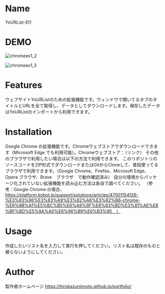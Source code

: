 # Name

YoURList-Et1

# DEMO

![chromeex1_2](https://user-images.githubusercontent.com/55869749/115486505-c2609800-a291-11eb-9928-a435493997fb.png)

![chromeex1_3](https://user-images.githubusercontent.com/55869749/115486554-ddcba300-a291-11eb-84c5-8dbcd2729e20.png)

# Features

ウェブサイトYoURListのための拡張機能です。ウィンドウで開いてるタブのタイトルとURLを全て取得し、データとしてダウンロードします。保存したデータはYoURListのインポートから利用できます。

# Installation

Google Chrome の拡張機能です。Chromeウェブストアでダウンロードできます（Microsoft Edge でも利用可能）。Chromeウェブストア：（リンク）
その他のブラウザで利用したい場合は以下の方法で利用できます。
このリポジトリのソースコードをZIP形式でダウンロードまたはGitからCloneして、普段使ってるブラウザで利用できます。（Google Chrome、Firefox、Microsoft Edge、Opera ブラウザ、Brave　ブラウザ　で動作確認済み）
自分の環境からパッケージ化されていない拡張機能を読み込む方法は各自で調べてください。
（参考：Google Chrome の場合、https://platform.kobot.jp/support/solutions/articles/47001154126-%E3%83%96%E3%83%A9%E3%82%A6%E3%82%B6-chrome-%E6%8B%A1%E5%BC%B5%E6%A9%9F%E8%83%BD%E3%81%AE%E8%BF%BD%E5%8A%A0%E6%96%B9%E6%B3%95　）

# Usage

作成したいリスト名を入力して実行を押してください。リスト名は既存のものと被らないようにしてください。

# Author

製作者ホームページ
https://hirokazuniimoto.github.io/portfolio/
